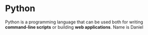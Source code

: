 # Python

Python is a programming language that can be used both for writing **command-line scripts** or building **web applications**. Name is Daniel
